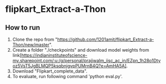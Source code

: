 # flipkart_Extract-a-Thon

## How to run 
1. Clone the repo from "https://github.com/1201amit/flipkart_Extract-a-Thon/new/master". 
2. Create a folder "./checkpoints" and download model weights from link[https://indianinstituteofscience-my.sharepoint.com/:u:/g/personal/prajjwalm_iisc_ac_in/EZpn_1h28o1Dtyoz5VsT5JgBLMQP5ksqbnjgvpPUMrnB4Q?e=AmHA5A]. 
3. Download "Flipkart_complete_data". 
4. To evaluate, run following command 'python eval.py'. 
